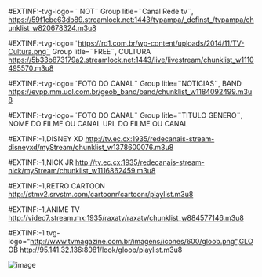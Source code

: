 #EXTINF:-tvg-logo=¨ NOT¨
Group litle=¨Canal Rede tv¨,
https://59f1cbe63db89.streamlock.net:1443/tvpampa/_definst_/tvpampa/chunklist_w820678324.m3u8


#EXTINF:-tvg-logo=¨https://rd1.com.br/wp-content/uploads/2014/11/TV-Cultura.png¨
Group litle=¨FREE¨,
CULTURA
https://5b33b873179a2.streamlock.net:1443/live/livestream/chunklist_w1110495570.m3u8


#EXTINF:-tvg-logo=¨FOTO DO CANAL¨
Group litle=¨NOTICIAS¨,
BAND
https://evpp.mm.uol.com.br/geob_band/band/chunklist_w1184092499.m3u8

#EXTINF:-tvg-logo=¨FOTO DO CANAL¨
Group litle=¨TITULO GENERO¨,
NOME DO FILME OU CANAL
URL DO FILME OU CANAL

#EXTINF:-1,DISNEY XD http://tv.ec.cx:1935/redecanais-stream-disneyxd/myStream/chunklist_w1378600076.m3u8

#EXTINF:-1,NICK JR http://tv.ec.cx:1935/redecanais-stream-nick/myStream/chunklist_w1116862459.m3u8

#EXTINF:-1,RETRO CARTOON http://stmv2.srvstm.com/cartoonr/cartoonr/playlist.m3u8

#EXTINF:-1,ANIME TV http://video7.stream.mx:1935/raxatv/raxatv/chunklist_w884577146.m3u8

#EXTINF:-1 tvg-logo="http://www.tvmagazine.com.br/imagens/icones/600/gloob.png",GLOOB http://95.141.32.136:8081/look/gloob/playlist.m3u8


![image](https://user-images.githubusercontent.com/93035988/138750162-9f880347-7115-4445-8b9f-de398a660709.png)
